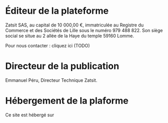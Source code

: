 # Éditeur de la plateforme
Zatsit SAS, au capital de 10 000,00 €, immatriculée au Registre du Commerce et des Sociétés de Lille sous le numéro 979 488 822.
Son siège social se situe au 2 allée de la Haye du temple 59160 Lomme.


Pour nous contacter : cliquez ici (TODO)

# Directeur de la publication
Emmanuel Péru, Directeur Technique Zatsit.

# Hébergement de la plaforme
Ce site est hébergé sur 